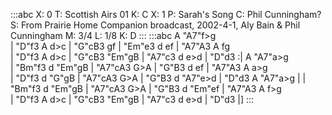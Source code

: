 ---
---

:::abc
X: 0
T: Scottish Airs 01
K: C
X: 1
P: Sarah's Song
C: Phil Cunningham?
S: From Prairie Home Companion broadcast, 2002-4-1, Aly Bain & Phil Cunningham
M: 3/4
L: 1/8
K: D
:::
:::abc
A "A7"f>g \
| "D"f3 A d>c | "G"cB3 gf | "Em"e3 d ef | "A7"A3 A fg \
| "D"f3 A d>c | "G"cB3 "Em"gB | "A7"c3 d e>d | "D"d3 :|
A "A7"a>g \
| "Bm"f3 d "Em"gB  | "A7"cA3 G>A | "G"B3 d ef  | "A7"A3 A a>g \
| "D"f3 d "G"gB  | "A7"cA3 G>A | "G"B3 d "A7"e>d | "D"d3 A "A7"a>g |
| "Bm"f3 d "Em"gB  | "A7"cA3 G>A | "G"B3 d "Em"ef  | "A7"A3 A f>g \
| "D"f3 A d>c | "G"cB3 "Em"gB  | "A7"c3 d e>d | "D"d3 |]
:::

